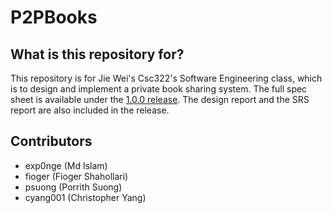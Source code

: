 # P2PBooks

## What is this repository for?
This repository is for Jie Wei's Csc322's Software Engineering class, which is to design and implement a private book sharing system.
The full spec sheet is available under the [1.0.0 release](https://github.com/psuong/P2PBooks/releases/tag/1.0.0). The design report and the SRS report are also included in the release.

## Contributors
* exp0nge (Md Islam)
* fioger (Fioger Shahollari)
* psuong (Porrith Suong)
* cyang001 (Christopher Yang)
